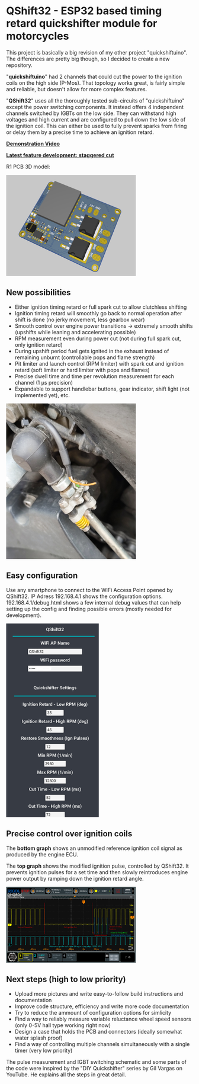 # QShift32 - ESP32 based timing retard quickshifter module for motorcycles
This project is basically a big revision of my other project "quickshiftuino".
The differences are pretty big though, so I decided to create a new repository.

"**quickshiftuino**" had 2 channels that could cut the power to the ignition coils on the high side (P-Mos).
That topology works great, is fairly simple and reliable, but doesn't allow for more complex features.

"**QShift32**" uses all the thoroughly tested sub-circuits of "quickshiftuino" except the power switching components.
It instead offers 4 independent channels switched by IGBTs on the low side.
They can withstand high voltages and high current and are configured to pull down the low side of the ignition coil.
This can either be used to fully prevent sparks from firing or delay them by a precise time to achieve an ignition retard.

[**Demonstration Video**](https://www.youtube.com/watch?v=TwFzDqyh4EY)

[**Latest feature development: staggered cut**](https://youtu.be/_X9n1uwMxqk)


R1 PCB 3D model:

<img src='images/pcb_r1.png' width='350'>

## New possibilities
- Either ignition timing retard or full spark cut to allow clutchless shifting
- Ignition timing retard will smoothly go back to normal operation after shift is done (no jerky movement, less gearbox wear)
- Smooth control over engine power transitions -> extremely smooth shifts (upshifts while leaning and accelerating possible)
- RPM measurement even during power cut (not during full spark cut, only ignition retard)
- During upshift period fuel gets ignited in the exhaust instead of remaining unburnt (controllable pops and flame strength)
- Pit limiter and launch control (RPM limiter) with spark cut and ignition retard (soft limiter or hard limiter with pops and flames)
- Precise dwell time and time per revolution measurement for each channel (1 µs precision)
- Expandable to support handlebar buttons, gear indicator, shift light (not implemented yet), etc.

<img src='images/qshift_hall.jpg' width='350'>

## Easy configuration
Use any smartphone to connect to the WiFi Access Point opened by QShift32.
IP Adress 192.168.4.1 shows the configuration options.
192.168.4.1/debug.html shows a few internal debug values that can help setting up the config and finding possible errors (mostly needed for development).

<img src='images/config_ui.jpg' width='250'>

## Precise control over ignition coils
The **bottom graph** shows an unmodified reference ignition coil signal as produced by the engine ECU.

The **top graph** shows the modified ignition pulse, controlled by QShift32.
It prevents ignition pulses for a set time and then slowly reintroduces engine power output by ramping down the ignition retard angle.

<img src='images/cut_retard_smooth_waveform.png' width='350'>

## Next steps (high to low priority)
- Upload more pictures and write easy-to-follow build instructions and documentation
- Improve code structure, efficiency and write more code documentation
- Try to reduce the ammount of configuration options for simlicity
- Find a way to reliably measure variable reluctance wheel speed sensors (only 0-5V hall type working right now)
- Design a case that holds the PCB and connectors (ideally somewhat water splash proof)
- Find a way of controlling multiple channels simultaneously with a single timer (very low priority)

The pulse measurement and IGBT switching schematic and some parts of the code were inspired by the "DIY Quickshifter" series by Gil Vargas on YouTube.
He explains all the steps in great detail.
